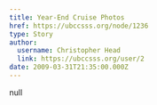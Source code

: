 ```yaml
---
title: Year-End Cruise Photos 
href: https://ubccsss.org/node/1236
type: Story
author:
  username: Christopher Head
  link: https://ubccsss.org/user/2
date: 2009-03-31T21:35:00.000Z
---
```


null
